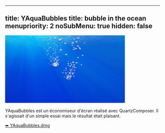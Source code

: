 ----- 
title: YAquaBubbles
title: bubble in the ocean
menupriority: 2
noSubMenu: true
hidden: false
-----

[ ![Screenshot](/Scratch/img/softwares/yaquabubbles/screenshot1.png 'screenshot') ][yaquabubbles]

YAquaBubbles est un économiseur d'écran réalisé avec QuartzComposer. 
Il s'agissait d'un simple essai mais le résultat était plaisant.


[<span class="nicer">&#x27A5;</span> YAquaBubbles.dmg][yaquabubbles]

[yaquabubbles]: /Scratch/files/YAquaBubbles.dmg
